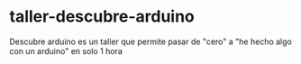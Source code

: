 # taller-descubre-arduino
Descubre arduino es un taller que permite pasar de "cero" a "he hecho algo con un arduino" en solo 1 hora
